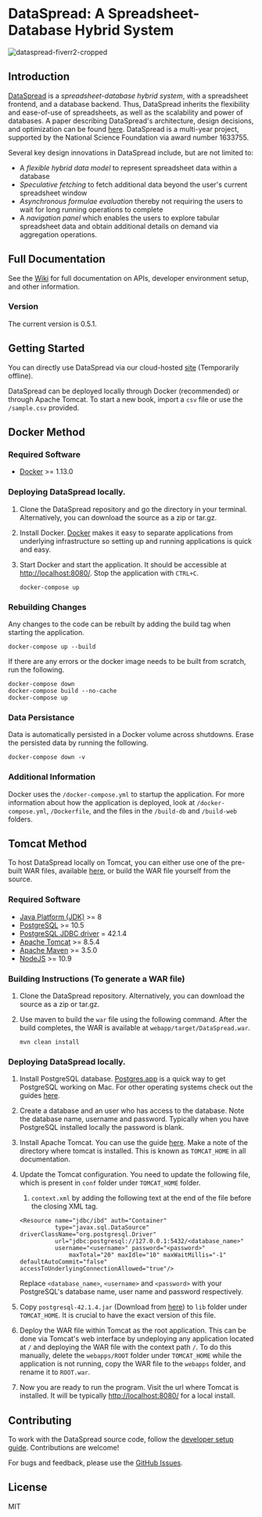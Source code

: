 # DataSpread: A Spreadsheet-Database Hybrid System

![dataspread-fiverr2-cropped](https://cloud.githubusercontent.com/assets/1056605/21773459/cec3c198-d654-11e6-8d0e-5c7a867ed77b.png)

## Introduction

[DataSpread][dataspread-github] is a _spreadsheet-database hybrid system_, with a spreadsheet frontend, and a database backend. Thus, DataSpread inherits the flexibility and ease-of-use of spreadsheets, as well as the scalability and power of databases. A paper describing DataSpread's architecture, design decisions, and optimization can be found [here][dataspread-site]. DataSpread is a multi-year project, supported by the National Science Foundation via award number 1633755.

Several key design innovations in DataSpread include, but are not limited to:
* A _flexible hybrid data model_ to represent spreadsheet data within a database
* _Speculative fetching_ to fetch additional data beyond the user's current spreadsheet window
* _Asynchronous formulae evaluation_ thereby not requiring the users to wait for long running operations to complete
* A _navigation panel_ which enables the users to explore tabular spreadsheet data and obtain additional details on demand via aggregation operations.

## Full Documentation

See the [Wiki][wiki] for full documentation on APIs, developer environment setup, and other information.

### Version

The current version is 0.5.1.

## Getting Started

You can directly use DataSpread via our cloud-hosted [site][siteinfo] (Temporarily offline).

DataSpread can be deployed locally through Docker (recommended) or through Apache Tomcat. To start a new book, import a `csv` file or use the `/sample.csv` provided.

## Docker Method

### Required Software

* [Docker][docker] >= 1.13.0

### Deploying DataSpread locally.

1. Clone the DataSpread repository and go the directory in your terminal. Alternatively, you can download the source as a zip or tar.gz. 

2. Install Docker. [Docker][docker] makes it easy to separate applications from underlying infrastructure so setting up and running applications is quick and easy.

3. Start Docker and start the application. It should be accessible at [http://localhost:8080/][install_loc]. Stop the application with `CTRL+C`.
	```
	docker-compose up
	```


### Rebuilding Changes

Any changes to the code can be rebuilt by adding the build tag when starting the application.
```
docker-compose up --build
```

If there are any errors or the docker image needs to be built from scratch, run the following.
```
docker-compose down
docker-compose build --no-cache
docker-compose up
```

### Data Persistance

Data is automatically persisted in a Docker volume across shutdowns. Erase the persisted data by running the following.
```
docker-compose down -v
```

### Additional Information

Docker uses the `/docker-compose.yml` to startup the application. For more information about how the application is deployed, look at `/docker-compose.yml`, `/Dockerfile`, and the files in the `/build-db` and `/build-web` folders.

## Tomcat Method

To host DataSpread locally on Tomcat, you can either use one of the pre-built WAR files, available [here][warlink], or build the WAR file yourself from the source.

### Required Software

* [Java Platform (JDK)][java] >= 8
* [PostgreSQL][postgres] >= 10.5
* [PostgreSQL JDBC driver][jdbc] = 42.1.4
* [Apache Tomcat][tomcat] >= 8.5.4
* [Apache Maven][maven] >= 3.5.0
* [NodeJS][node] >= 10.9

### Building Instructions (To generate a WAR file)

1. Clone the DataSpread repository. Alternatively, you can download the source as a zip or tar.gz. 

2. Use maven to build the `war` file using the following command.  After the build completes, the WAR is available at `webapp/target/DataSpread.war`. 

	```
	mvn clean install
	```

### Deploying DataSpread locally. 

1. Install PostgreSQL database. [Postgres.app][Postgres.app] is a quick way to get PostgreSQL working on Mac. For other operating systems check out the guides [here][postgre_install].  

2. Create a database and an user who has access to the database.  Note the database name, username and password. Typically when you have PostgreSQL installed locally the password is blank.  

3. Install Apache Tomcat. You can use the guide [here][tomcat_install]. Make a note of the directory where tomcat is installed. This is known as `TOMCAT_HOME` in all documentation. 

4. Update the Tomcat configuration. You need to update the following file, which is present in `conf` folder under `TOMCAT_HOME` folder.  

    1. `context.xml` by adding the following text at the end of the file before the closing XML tag.   

	```
	<Resource name="jdbc/ibd" auth="Container"
	          type="javax.sql.DataSource" driverClassName="org.postgresql.Driver"
	          url="jdbc:postgresql://127.0.0.1:5432/<database_name>"
	          username="<username>" password="<password>"
                  maxTotal="20" maxIdle="10" maxWaitMillis="-1" defaultAutoCommit="false" accessToUnderlyingConnectionAllowed="true"/>
	```

	Replace `<database_name>`, `<username>` and `<password>` with your PostgreSQL's database name, user name and password respectively.

5. Copy `postgresql-42.1.4.jar` (Download from [here][jdbc]) to `lib` folder under `TOMCAT_HOME`.  It is crucial to have the exact version of this file. 
 
6. Deploy the WAR file within Tomcat as the root application. This can be done via Tomcat's web interface by undeploying any application located at `/` and deploying the WAR file with the context path `/`. To do this manually, delete the `webapps/ROOT` folder under `TOMCAT_HOME` while the application is not running, copy the WAR file to the `webapps` folder, and rename it to `ROOT.war`. 

7. Now you are ready to run the program. Visit the url where Tomcat is installed. It will be typically [http://localhost:8080/][install_loc] for a local install.


## Contributing

To work with the DataSpread source code, follow the [developer setup guide][developer_setup]. Contributions are welcome!

For bugs and feedback, please use the [GitHub Issues][issues].

License
----
MIT

[install_loc]: http://localhost:8080/
[tomcat_install]: https://www.ntu.edu.sg/home/ehchua/programming/howto/Tomcat_HowTo.html
[postgre_install]: https://wiki.postgresql.org/wiki/Detailed_installation_guides
[Postgres.app]: http://postgresapp.com
[jdbc]: https://repo1.maven.org/maven2/org/postgresql/postgresql/42.1.4/postgresql-42.1.4.jar
[ant]: https://ant.apache.org/bindownload.cgi
[tomcat]: http://tomcat.apache.org/download-80.cgi
[java]: http://www.oracle.com/technetwork/java/javase/downloads/index-jsp-138363.html
[postgres]:https://www.postgresql.org/download/
[siteinfo]: http://kite.cs.illinois.edu:8080
[zksite]: https://www.zkoss.org/product/zkspreadsheet
[postgressite]: https://www.postgresql.org/
[warlink]: https://github.com/dataspread/releases/releases
[dataspread-github]: http://dataspread.github.io
[dataspread-site]: http://data-people.cs.illinois.edu/dataspread.pdf
[maven]: https://maven.apache.org/install.html
[node]: https://nodejs.org/en/download/current/
[docker]: https://www.docker.com/products/docker-desktop
[wiki]: https://github.com/dataspread/dataspread-web/wiki
[issues]: https://github.com/dataspread/dataspread-web/issues
[developer_setup]: https://github.com/dataspread/dataspread-web/wiki/Setting-up-Developer-Environment
